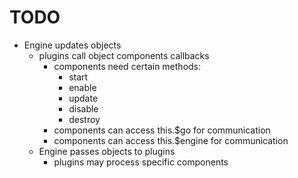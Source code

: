 # TODO #

* Engine updates objects
    * plugins call object components callbacks
        * components need certain methods:
            * start
            * enable
            * update
            * disable
            * destroy
        * components can access this.$go for communication
        * components can access this.$engine for communication
    * Engine passes objects to plugins
        * plugins may process specific components
